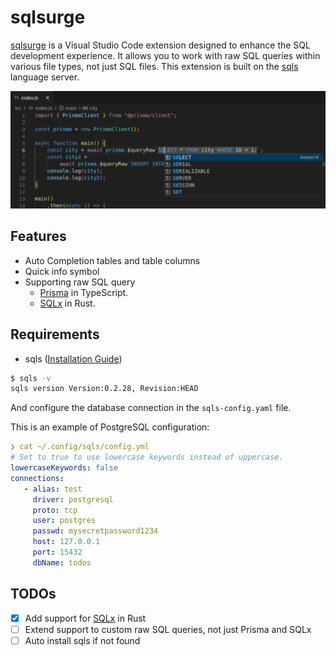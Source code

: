 # sqlsurge

[sqlsurge](https://marketplace.visualstudio.com/items?itemName=senken.sqlsurge) is a Visual Studio Code extension designed to enhance the SQL development experience. It allows you to work with raw SQL queries within various file types, not just SQL files. This extension is built on the [sqls](https://github.com/lighttiger2505/sqls) language server.

![Alt text](resources/screenshot-for-readme.png)

## Features

- Auto Completion tables and table columns
- Quick info symbol
- Supporting raw SQL query
  - [Prisma](https://www.prisma.io/docs/orm/prisma-client/queries/raw-database-access/raw-queries) in TypeScript.
  - [SQLx](https://github.com/launchbadge/sqlx) in Rust.

## Requirements

- sqls ([Installation Guide](https://github.com/sqls-server/sqls?tab=readme-ov-file#installation))

```bash
$ sqls -v
sqls version Version:0.2.28, Revision:HEAD
```

And configure the database connection in the `sqls-config.yaml` file.

This is an example of PostgreSQL configuration:

```yaml
❯ cat ~/.config/sqls/config.yml
# Set to true to use lowercase keywords instead of uppercase.
lowercaseKeywords: false
connections:
   - alias: test
     driver: postgresql
     proto: tcp
     user: postgres
     passwd: mysecretpassword1234
     host: 127.0.0.1
     port: 15432
     dbName: todos
```

## TODOs

- [x] Add support for [SQLx](https://github.com/launchbadge/sqlx) in Rust
- [ ] Extend support to custom raw SQL queries, not just Prisma and SQLx
- [ ] Auto install sqls if not found
